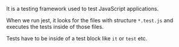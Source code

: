
It is a testing framework used to test JavaScript applications.

When we run jest, it looks for the files with structure `*.test.js` and executes the tests inside of those files.

Tests have to be inside of a test block like `it` or `test` etc.
